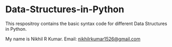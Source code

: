 # Data-Structures-in-Python
This respositroy contains the basic syntax code for different Data Structures in Python.

My name is Nikhil R Kumar.
Email: nikhilrkumar1526@gmail.com
